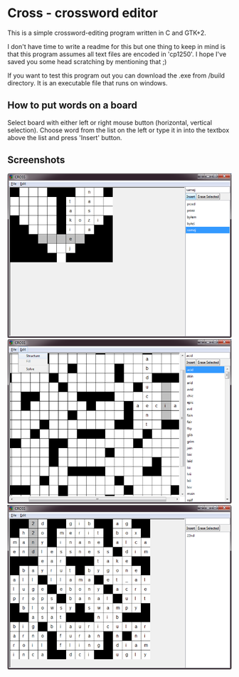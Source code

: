 Cross - crossword editor
===

This is a simple crossword-editing program written in C and GTK+2.

I don't have time to write a readme for this but one thing to keep in mind
is that this program assumes all text files are encoded in 'cp1250'.
I hope I've saved you some head scratching by mentioning that ;)

If you want to test this program out you can download the .exe from /build directory.
It is an executable file that runs on windows.

How to put words on a board
---
Select board with either left or right mouse button (horizontal, vertical selection).
Choose word from the list on the left or type it in into the textbox above the list and
press 'Insert' button.

Screenshots
---

![Image](img/clues_and_pl_lang.png?raw=true)
![Image](img/resizable.png?raw=true)
![Image](img/solved.png?raw=true)